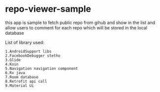 # repo-viewer-sample
this app is sample to fetch public repo from gihub and show in the list and allow users to comment for each repo which will be stored in the local database


List of library used:

    1.AndroidSupport libs
    2.FacebookDebugger stetho
    3.Glide
    4.Koin
    5.Navigation navigation component
    6.Rx java
    7.Room database
    8.Retrofit api call
    9.Material Ui

